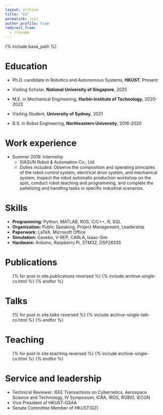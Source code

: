 ```yaml
---
layout: archive
title: "CV"
permalink: /cv/
author_profile: true
redirect_from:
  - /resume
---
```


{% include base_path %}

Education
======
- Ph.D. candidate in Robotics and Autonomous Systems, **HKUST**, Present

- Visiting Scholar, **National University of Singapore**, 2025

- M.E. in Mechanical Engineering, **Harbin Institute of Technology**, 2020-2022

- Visiting Student, **University of Sydney**, 2021

- B.S. in Robot Engineering, **Northeastern University**, 2016-2020

Work experience
======
* Summer 2019: Internship
  * SIASUN Robot & Automation Co., Ltd
  * Duties included: Observe the composition and operating principles of the robot control system, electrical drive system, and mechanical system; Inspect the robot automatic production workshop on the spot, conduct robot teaching and programming, and complete the palletizing and handling tasks in specific industrial scenarios.
  
Skills
======
* **Programming:** Python, MATLAB, ROS, C/C++, R, SQL
* **Organization:** Public Speaking, Project Management, Leadership
* **Paperwork:** LaTeX, Microsoft Office
* **Simulation:** Gazebo, V-REP, CARLA, Isaac-Sim
* **Hardware:** Arduino, Raspberry Pi, STM32, DSP28335

Publications
======
  <ul>{% for post in site.publications reversed %}
    {% include archive-single-cv.html %}
  {% endfor %}</ul>
  
Talks
======
  <ul>{% for post in site.talks reversed %}
    {% include archive-single-talk-cv.html  %}
  {% endfor %}</ul>
  
Teaching
======
  <ul>{% for post in site.teaching reversed %}
    {% include archive-single-cv.html %}
  {% endfor %}</ul>
  
Service and leadership
======
* Technical Reviewer: IEEE Transactions on Cybernetics, Aerospace Science and Technology, IV Symposium, ICRA, IROS, ROBIO, IECON
* Vice President of HKUST-GSAA
* Senate Committee Member of HKUST(GZ)
